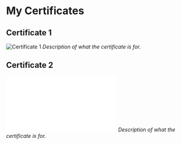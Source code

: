 # My Certificates

## Certificate 1
![Certificate 1](certificates/AWS.jpg)
*Description of what the certificate is for.*

## Certificate 2
![Certificate 2](certificates/certificate2.pdf)
*Description of what the certificate is for.*

